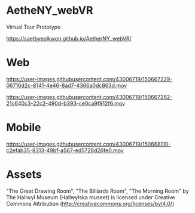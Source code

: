 # AetheNY_webVR
Virtual Tour Prototype

https://saetbyeolkwon.github.io/AetherNY_webVR/

# Web

https://user-images.githubusercontent.com/43006719/150667229-06716d2c-8141-4e46-8ad7-4366a0dc863d.mov

https://user-images.githubusercontent.com/43006719/150667262-21c640c3-22c2-490d-b393-ce0ca9f912f6.mov

# Mobile

https://user-images.githubusercontent.com/43006719/150668110-c2efab35-8313-49bf-a567-ed5726d26fe0.mov

# Assets
"The Great Drawing Room", "The Billiards Room", "The Morning Room" by The Hallwyl Museum (Hallwylska museet) is licensed under Creative Commons Attribution (http://creativecommons.org/licenses/by/4.0/)
